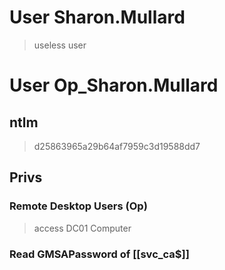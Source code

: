 # User Sharon.Mullard

> useless user

# User Op_Sharon.Mullard

## ntlm 

> d25863965a29b64af7959c3d19588dd7

## Privs

### Remote Desktop Users (Op)

> access DC01 Computer

### Read GMSAPassword of [[svc_ca$]]